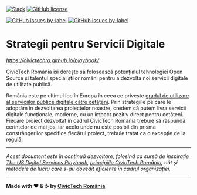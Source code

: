 [![Slack](https://img.shields.io/badge/slack-%23playbook-green.svg)](https://civictechro.slack.com/messages/CAFLVGYJ0/) 
[![GitHub license](https://img.shields.io/github/license/civictechro/playbook.svg)](https://github.com/civictechro/playbook/blob/master/LICENSE) 

[![GitHub issues by-label](https://img.shields.io/github/issues-raw/civictechro/playbook/help%20wanted.svg)](https://github.com/civictechro/playbook/issues) [![GitHub issues by-label](https://img.shields.io/github/issues-raw/civictechro/playbook/good%20first%20task.svg)](https://github.com/civictechro/playbook/issues) 

# Strategii pentru Servicii Digitale

*https://civictechro.github.io/playbook/*

CivicTech România își dorește să folosească potențialul tehnologiei Open Source și talentul specialiștilor români pentru a dezvolta noi servicii digitale de utilitate publică.

România este pe ultimul loc în Europa în ceea ce privește [gradul de utilizare al serviciilor publice digitale către cetățeni](http://bit.ly/desireport). Prin strategiile pe care le adoptăm în dezvoltarea proiectelor noastre, credem că putem livra servicii digitale funcționale, moderne, cu un impact pozitiv direct pentru cetățeni. Fiecare proiect dezvoltat în cadrul CivicTech România trebuie să răspundă cerințelor de mai jos, iar acolo unde nu este posibil din prisma constrângerilor specifice fiecărui proiect, trebuie tratat ca o excepție de la regulă.

***
*Acest document este în continuă dezvoltare, folosind ca sursă de inspirație [The US Digital Services Playbook](https://playbook.cio.gov/), [principiile CivicTech România](https://civictech.ro/cine-suntem#principii), cât și metodele de lucru care s-au dovedit eficiente în cadrul organizației.*

----------

**Made with :heart: & :coffee: by [CivicTech România](https://civictech.ro/)**
